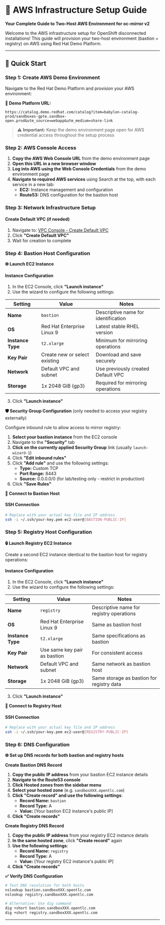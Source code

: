# 🚀 AWS Infrastructure Setup Guide

**Your Complete Guide to Two-Host AWS Environment for oc-mirror v2**

Welcome to the AWS infrastructure setup for OpenShift disconnected installations! This guide will provision your two-host environment (bastion + registry) on AWS using Red Hat Demo Platform.

---

## 🚀 Quick Start

### **Step 1: Create AWS Demo Environment**

Navigate to the Red Hat Demo Platform and provision your AWS environment:

**🔗 Demo Platform URL:**
```
https://catalog.demo.redhat.com/catalog?item=babylon-catalog-prod/sandboxes-gpte.sandbox-open.prod&utm_source=webapp&utm_medium=share-link
```

> ⚠️ **Important:** Keep the demo environment page open for AWS credential access throughout the setup process

### **Step 2: AWS Console Access**

1. **Copy the AWS Web Console URL** from the demo environment page
2. **Open this URL in a new browser window**
3. **Log into AWS using the Web Console Credentials** from the demo environment page
4. **Navigate to required AWS services** using Search at the top, with each service in a new tab:
   - **EC2:** Instance management and configuration
   - **Route53:** DNS configuration for the bastion host

### **Step 3: Network Infrastructure Setup**

#### Create Default VPC (if needed)
1. Navigate to: [VPC Console - Create Default VPC](https://us-east-2.console.aws.amazon.com/vpc/home?region=us-east-2#CreateDefaultVpc:)
2. Click **"Create Default VPC"**
3. Wait for creation to complete

### **Step 4: Bastion Host Configuration**

**🌐 Launch EC2 Instance**

#### Instance Configuration
1. In the EC2 Console, click **"Launch instance"**
2. Use the wizard to configure the following settings:

| Setting | Value | Notes |
|---------|-------|-------|
| **Name** | `bastion` | Descriptive name for identification |
| **OS** | Red Hat Enterprise Linux 9 | Latest stable RHEL version |
| **Instance Type** | `t2.xlarge` | Minimum for mirroring operations |
| **Key Pair** | Create new or select existing | Download and save securely |
| **Network** | Default VPC and subnet | Use previously created Default VPC |
| **Storage** | 1x 2048 GiB (gp3) | Required for mirroring operations |

3. Click **"Launch instance"**

**🛡️ Security Group Configuration** (only needed to access your registry externally)

Configure inbound rule to allow access to mirror registry:

1. **Select your bastion instance** from the EC2 console
2. Navigate to the **"Security"** tab
3. **Click on the currently applied Security Group** link (usually `launch-wizard-1`)
4. Click **"Edit inbound rules"**
5. Click **"Add rule"** and use the following settings:
   - **Type:** Custom TCP
   - **Port Range:** 8443
   - **Source:** 0.0.0.0/0 (for lab/testing only - restrict in production)
6. Click **"Save Rules"**

**🔗 Connect to Bastion Host**

#### SSH Connection
```bash
# Replace with your actual key file and IP address
ssh -i ~/.ssh/your-key.pem ec2-user@[BASTION-PUBLIC-IP]
```

### **Step 5: Registry Host Configuration**

**🔒 Launch Registry EC2 Instance**

Create a second EC2 instance identical to the bastion host for registry operations:

#### Instance Configuration
1. In the EC2 Console, click **"Launch instance"**
2. Use the wizard to configure the following settings:

| Setting | Value | Notes |
|---------|-------|-------|
| **Name** | `registry` | Descriptive name for registry operations |
| **OS** | Red Hat Enterprise Linux 9 | Same as bastion host |
| **Instance Type** | `t2.xlarge` | Same specifications as bastion |
| **Key Pair** | Use same key pair as bastion | For consistent access |
| **Network** | Default VPC and subnet | Same network as bastion host |
| **Storage** | 1x 2048 GiB (gp3) | Same storage as bastion for registry data |

3. Click **"Launch instance"**



**🔗 Connect to Registry Host**

#### SSH Connection
```bash
# Replace with your actual key file and IP address
ssh -i ~/.ssh/your-key.pem ec2-user@[REGISTRY-PUBLIC-IP]
```

### **Step 6: DNS Configuration**

**🌐 Set up DNS records for both bastion and registry hosts**

**Create Bastion DNS Record**

1. **Copy the public IP address** from your bastion EC2 instance details
2. **Navigate to the Route53 console**
3. **Click Hosted zones from the sidebar menu**
4. **Select your hosted zone** (e.g. `sandboxXXX.opentlc.com`)
5. **Click "Create record" and use the following settings**:
   - **Record Name:** `bastion`
   - **Record Type:** A
   - **Value:** [Your bastion EC2 instance's public IP]
6. **Click "Create records"**

**Create Registry DNS Record**

1. **Copy the public IP address** from your registry EC2 instance details
2. **In the same hosted zone**, click **"Create record"** again
3. **Use the following settings**:
   - **Record Name:** `registry`
   - **Record Type:** A
   - **Value:** [Your registry EC2 instance's public IP]
4. **Click "Create records"**

**✅ Verify DNS Configuration**

```bash
# Test DNS resolution for both hosts
nslookup bastion.sandboxXXX.opentlc.com
nslookup registry.sandboxXXX.opentlc.com

# Alternative: Use dig command
dig +short bastion.sandboxXXX.opentlc.com
dig +short registry.sandboxXXX.opentlc.com
```

---
